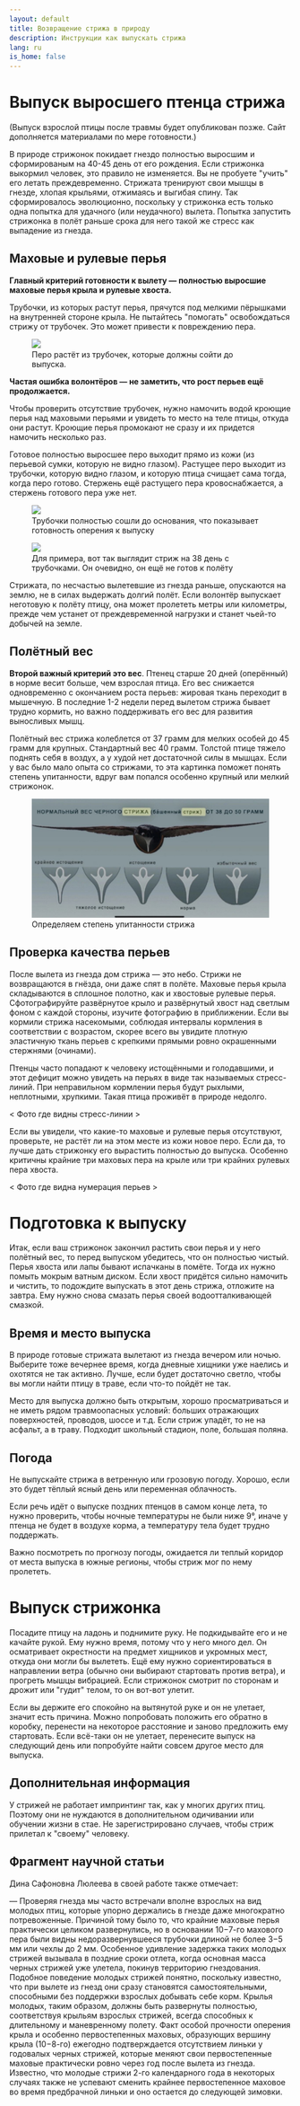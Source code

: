 ```yaml
---
layout: default
title: Возвращение стрижа в природу
description: Инструкции как выпускать стрижа
lang: ru
is_home: false
---
```


# Выпуск выросшего птенца стрижа


(Выпуск взрослой птицы после травмы будет опубликован позже.
Сайт дополняется материалами по мере готовности.)


В природе стрижонок покидает гнездо полностью выросшим и сформированым на 40-45 день от его рождения. Если стрижонка выкормил человек, это правило не изменяется. Вы не пробуете "учить" его летать преждевременно. Стрижата тренируют свои мышцы в гнезде, хлопая крыльями, отжимаясь и выгибая спину. Так сформировалось эволюционно, поскольку у стрижонка есть только одна попытка для удачного (или неудачного) вылета. Попытка запустить стрижонка в полёт раньше срока для него такой же стресс как выпадение из гнезда.

## Маховые и рулевые перья

**Главный критерий готовности к вылету — полностью выросшие маховые перья крыла и рулевые хвоста.** 

Трубочки, из которых растут перья, прячутся под мелкими пёрышками на внутренней стороне крыла. Не пытайтесь "помогать" освобождаться стрижу от трубочек. Это может привести к повреждению пера.

<div class="image-gallery">
<figure>
    <img  data-fancybox="my-gallery"  src="../assets/images/tubular-base-of-the-feather.png" frameborder="0">
    <figcaption>Перо растёт из трубочек, которые должны сойти до выпуска.</figcaption>
</figure>
</div>

**Частая ошибка волонтёров — не заметить, что рост перьев ещё продолжается.**

Чтобы проверить отсутствие трубочек, нужно намочить водой кроющие перья над маховыми перьями и увидеть то место на теле птицы, откуда они растут. Кроющие перья промокают не сразу и их придется намочить несколько раз.


Готовое полностью выросшее перо выходит прямо из кожи (из перьевой сумки, которую не видно глазом). Растущее перо выходит из трубочки, которую видно глазом, и которую птица счищает сама тогда, когда перо готово. Стержень ещё растущего пера кровоснабжается, а стержень готового пера уже нет.


<div class="image-gallery">

<figure>
    <img  data-fancybox="my-gallery"  src="../assets/images/without-tubular-base-of-the-feather.jpg" frameborder="0">
    <figcaption>Трубочки полностью сошли до основания, что показывает готовность оперения к выпуску</figcaption>
</figure>

<figure>
    <img  data-fancybox="my-gallery"  src="../assets/images/timeline_day_38.webp" frameborder="0">
    <figcaption>Для примера, вот так выглядит стриж на 38 день с трубочками. Он очевидно, он ещё не готов к полёту</figcaption>
</figure>
</div>


Стрижата, по несчастью вылетевшие из гнезда раньше, опускаются на землю, не в силах выдержать долгий полёт. Если волонтёр выпускает неготовую к полёту птицу, она может пролететь метры или километры, прежде чем устанет от преждевременной нагрузки и станет чьей-то добычей на земле.

## Полётный вес

**Второй важный критерий это вес**. Птенец старше 20 дней (оперённый) в норме весит больше, чем взрослая птица. Его вес снижается одновременно с окончанием роста перьев: жировая ткань переходит в мышечную. В последние 1-2 недели перед вылетом стрижа бывает трудно кормить, но важно поддерживать его вес для развития выносливых мышц.

Полётный вес стрижа колеблется от 37 грамм для мелких особей до 45 грамм  для крупных. Стандартный вес 40 грамм. Толстой птице тяжело поднять себя в воздух, а у худой нет достаточной силы в мышцах. Если у вас было мало опыта со стрижами, то эта картинка поможет понять степень упитанности, вдруг вам попался особенно крупный или мелкий стрижонок.

<div class="image-gallery">
<figure>
    <img  data-fancybox="my-gallery"  src="../assets/images/swift_chest.jpg" frameborder="0">
    <figcaption>Определяем степень упитанности стрижа</figcaption>
</figure> 
</div>

## Проверка качества перьев

После вылета из гнезда дом стрижа — это небо. Стрижи не возвращаются в гнёзда, они даже спят в полёте. Маховые перья крыла складываются в сплошное полотно, как и хвостовые рулевые перья. Сфотографируйте развёрнутое крыло и развёрнутый хвост над светлым фоном с каждой стороны, изучите фотографию в приближении. Если вы кормили стрижа насекомыми, соблюдая интервалы кормления в соответствии с возрастом, скорее всего вы увидите плотную эластичную ткань перьев с крепкими прямыми ровно окрашенными стержнями (очинами).

Птенцы часто попадают к человеку истощёнными и голодавшими, и этот дефицит можно увидеть на перьях в виде так называемых стресс-линий. При неправильном кормлении перья будут рыхлыми, неплотными, хрупкими. Такая птица проживёт в природе недолго.

< Фото где видны стресс-линии >

Если вы увидели, что какие-то маховые и рулевые перья отсутствуют, проверьте, не растёт ли на этом месте из кожи новое перо. Если да, то лучше дать стрижонку его вырастить полностью до выпуска. Особенно критичны крайние три маховых пера на крыле или три крайних рулевых пера хвоста.

< Фото где видна нумерация перьев >

# Подготовка к выпуску

Итак, если ваш стрижонок закончил растить свои перья и у него полётный вес, то перед выпуском убедитесь, что он полностью чистый. Перья хвоста или лапы бывают испачканы в помёте. Тогда их нужно помыть мокрым ватным диском. Если хвост придётся сильно намочить и чистить, то подождите выпускать в этот день стрижа, отложите на завтра. Ему нужно снова смазать перья своей водоотталкивающей смазкой.

## Время и место выпуска

В природе готовые стрижата вылетают из гнезда вечером или ночью. Выберите тоже вечернее время, когда дневные хищники уже наелись и охотятся не так активно. Лучше, если будет достаточно светло, чтобы вы могли найти птицу в траве, если что-то пойдёт не так. 

Место для выпуска должно быть открытым, хорошо просматриваться и не иметь рядом травмоопасных условий: больших отражающих поверхностей, проводов, шоссе и т.д. Если стриж упадёт, то не на асфальт, а в траву. Подходит школьный стадион, поле, большая поляна. 

## Погода

Не выпускайте стрижа в ветренную или грозовую погоду. Хорошо, если это будет тёплый ясный день или переменная облачность.

Если речь идёт о выпуске поздних птенцов в самом конце лета, то нужно проверить, чтобы ночные температуры не были ниже 9°, иначе у птенца не будет в воздухе корма, а температуру тела будет трудно поддержать.

Важно посмотреть по прогнозу погоды, ожидается ли теплый коридор от места выпуска в южные регионы, чтобы стриж мог по нему пролететь. 

# Выпуск стрижонка

Посадите птицу на ладонь и поднимите руку. Не подкидывайте его и не качайте рукой. Ему нужно время, потому что у него много дел. Он осматривает окрестности на предмет хищников и укромных мест, откуда они могли бы вылететь. Ещё ему нужно сориентироваться в направлении ветра (обычно они выбирают стартовать против ветра), и прогреть мышцы вибрацией. Если стрижонок смотрит по сторонам и дрожит или "гудит" телом, то он вот-вот улетит.

Если вы держите его спокойно на вытянутой руке и он не улетает, значит есть причина. Можно попробовать положить его обратно в коробку, перенести на некоторое расстояние и заново предложить ему стартовать. Если всё-таки он не улетает, перенесите выпуск на следующий день или попробуйте найти совсем другое место для выпуска.

## Дополнительная информация

У стрижей не работает импринтинг так, как у многих других птиц. Поэтому они не нуждаются в дополнительном одичивании или обучении жизни в стае. Не зарегистрировано случаев, чтобы стриж прилетал к "своему" человеку.


## Фрагмент научной статьи


Дина Сафоновна Люлеева в своей работе также отмечает: 

— Проверяя гнезда мы часто встречали вполне взрослых на вид молодых птиц, которые упорно держались в гнезде даже многократно потревоженные. Причиной тому было то, что крайние маховые перья практически целиком развернулись, но в основании 10−7-го махового пера были видны недоразвернувшееся трубочки длиной не более 3−5 мм или чехлы до 2 мм. Особенное удивление задержка таких молодых стрижей вызывала в поздние сроки отлета, когда основная масса черных стрижей уже улетела, покинув территорию гнездования. Подобное поведение молодых стрижей понятно, поскольку известно, что при вылете из гнезд они сразу становятся самостоятельными, способными без поддержки взрослых добывать себе корм.
Крылья молодых, таким образом, должны быть развернуты полностью, соответствуя крыльям взрослых стрижей, всегда способных к длительному и маневренному полету. Факт особой прочности оперения крыла и особенно первостепенных маховых, образующих вершину крыла (10−8-го) ежегодно подтверждается отсутствием линьки у годовалых черных стрижей, которые меняют свои первостепенные маховые практически ровно через год после вылета из гнезда. Известно, что молодые стрижи 2-го календарного года в некоторых случаях также не успевают сменить крайнее первостепенное маховое во время предбрачной линьки и оно остается до следующей зимовки.
